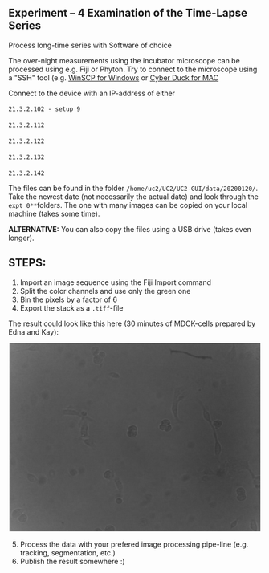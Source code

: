 ## Experiment – 4 Examination of the Time-Lapse Series
Process long-time series with Software of choice

The over-night measurements using the incubator microscope can be processed using e.g. Fiji or Phyton. Try to connect to the microscope using a "SSH" tool (e.g. [WinSCP for Windows](https://winscp.net/eng/index.php) or [Cyber Duck for MAC](https://cyberduck.io/)

Connect to the device with an IP-address of either
```
21.3.2.102 - setup 9

21.3.2.112

21.3.2.122

21.3.2.132

21.3.2.142
```

The files can be found in the folder ```/home/uc2/UC2/UC2-GUI/data/20200120/```. Take the newest date (not necessarily the actual date) and look through the ```expt_0**```folders. The one with many images can be copied on your local machine (takes some time). 

**ALTERNATIVE:** You can also copy the files using a USB drive (takes even longer).


## STEPS: 

1. Import an image sequence using the Fiji Import command
2. Split the color channels and use only the green one
3. Bin the pixels by a factor of 6
4. Export the stack as a ```.tiff```-file 

The result could look like this here (30 minutes of MDCK-cells prepared by Edna and Kay):

<p align="center">
<img src="./IMAGES/SAMPLE.gif" width="500">
</p>


5. Process the data with your prefered image processing pipe-line (e.g. tracking, segmentation, etc.)
6. Publish the result somewhere :) 

